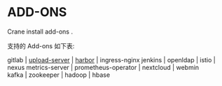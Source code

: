 # ADD-ONS

Crane install add-ons .

支持的 Add-ons 如下表:

gitlab    | [upload-server]((/crane/crane/roles/add-ons/templates/upload-service))  | [harbor](/crane/crane/roles/add-ons/templates/harbor)   | ingress-nginx
jenkins   | openldap       | istio  |  nexus
metrics-server | prometheus-operator | nextcloud | webmin  
kafka | zookeeper | hadoop         | hbase
